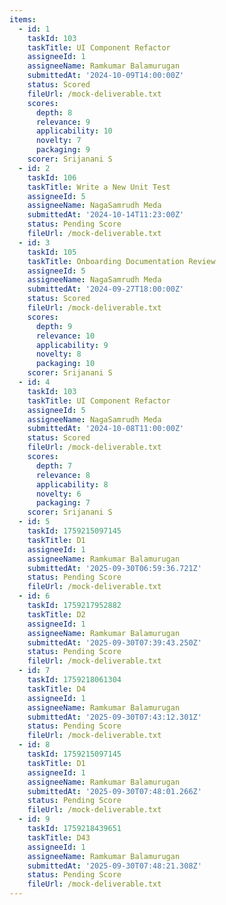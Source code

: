 ```yaml
---
items:
  - id: 1
    taskId: 103
    taskTitle: UI Component Refactor
    assigneeId: 1
    assigneeName: Ramkumar Balamurugan
    submittedAt: '2024-10-09T14:00:00Z'
    status: Scored
    fileUrl: /mock-deliverable.txt
    scores:
      depth: 8
      relevance: 9
      applicability: 10
      novelty: 7
      packaging: 9
    scorer: Srijanani S
  - id: 2
    taskId: 106
    taskTitle: Write a New Unit Test
    assigneeId: 5
    assigneeName: NagaSamrudh Meda
    submittedAt: '2024-10-14T11:23:00Z'
    status: Pending Score
    fileUrl: /mock-deliverable.txt
  - id: 3
    taskId: 105
    taskTitle: Onboarding Documentation Review
    assigneeId: 5
    assigneeName: NagaSamrudh Meda
    submittedAt: '2024-09-27T18:00:00Z'
    status: Scored
    fileUrl: /mock-deliverable.txt
    scores:
      depth: 9
      relevance: 10
      applicability: 9
      novelty: 8
      packaging: 10
    scorer: Srijanani S
  - id: 4
    taskId: 103
    taskTitle: UI Component Refactor
    assigneeId: 5
    assigneeName: NagaSamrudh Meda
    submittedAt: '2024-10-08T11:00:00Z'
    status: Scored
    fileUrl: /mock-deliverable.txt
    scores:
      depth: 7
      relevance: 8
      applicability: 8
      novelty: 6
      packaging: 7
    scorer: Srijanani S
  - id: 5
    taskId: 1759215097145
    taskTitle: D1
    assigneeId: 1
    assigneeName: Ramkumar Balamurugan
    submittedAt: '2025-09-30T06:59:36.721Z'
    status: Pending Score
    fileUrl: /mock-deliverable.txt
  - id: 6
    taskId: 1759217952882
    taskTitle: D2
    assigneeId: 1
    assigneeName: Ramkumar Balamurugan
    submittedAt: '2025-09-30T07:39:43.250Z'
    status: Pending Score
    fileUrl: /mock-deliverable.txt
  - id: 7
    taskId: 1759218061304
    taskTitle: D4
    assigneeId: 1
    assigneeName: Ramkumar Balamurugan
    submittedAt: '2025-09-30T07:43:12.301Z'
    status: Pending Score
    fileUrl: /mock-deliverable.txt
  - id: 8
    taskId: 1759215097145
    taskTitle: D1
    assigneeId: 1
    assigneeName: Ramkumar Balamurugan
    submittedAt: '2025-09-30T07:48:01.266Z'
    status: Pending Score
    fileUrl: /mock-deliverable.txt
  - id: 9
    taskId: 1759218439651
    taskTitle: D43
    assigneeId: 1
    assigneeName: Ramkumar Balamurugan
    submittedAt: '2025-09-30T07:48:21.308Z'
    status: Pending Score
    fileUrl: /mock-deliverable.txt
---
```



